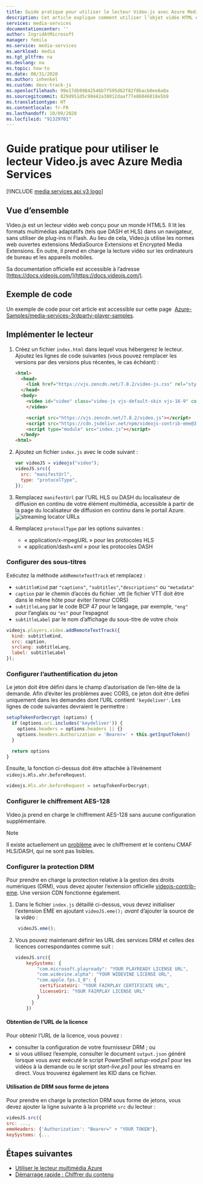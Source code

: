 ```yaml
---
title: Guide pratique pour utiliser le lecteur Video.js avec Azure Media Services
description: Cet article explique comment utiliser l’objet vidéo HTML et JavaScript avec Azure Media Services
services: media-services
documentationcenter: ''
author: IngridAtMicrosoft
manager: femila
ms.service: media-services
ms.workload: media
ms.tgt_pltfrm: na
ms.devlang: na
ms.topic: how-to
ms.date: 08/31/2020
ms.author: inhenkel
ms.custom: devx-track-js
ms.openlocfilehash: 99e17db99842546b7f595d62f82f8bacb0ee6a8a
ms.sourcegitcommit: 829d951d5c90442a38012daaf77e86046018e5b9
ms.translationtype: HT
ms.contentlocale: fr-FR
ms.lasthandoff: 10/09/2020
ms.locfileid: "91329701"
---
```

# <a name="how-to-use-the-videojs-player-with-azure-media-services"></a>Guide pratique pour utiliser le lecteur Video.js avec Azure Media Services

[!INCLUDE [media services api v3 logo](./includes/v3-hr.md)]

## <a name="overview"></a>Vue d’ensemble

Video.js est un lecteur vidéo web conçu pour un monde HTML5. Il lit les formats multimédias adaptatifs (tels que DASH et HLS) dans un navigateur, sans utiliser de plug-ins ni Flash. Au lieu de cela, Video.js utilise les normes web ouvertes extensions MediaSource Extensions et Encrypted Media Extensions. En outre, il prend en charge la lecture vidéo sur les ordinateurs de bureau et les appareils mobiles.

Sa documentation officielle est accessible à l’adresse [https://docs.videojs.com/](https://docs.videojs.com/).

## <a name="sample-code"></a>Exemple de code
Un exemple de code pour cet article est accessible sur cette page  [Azure-Samples/media-services-3rdparty-player-samples](https://github.com/Azure-Samples/media-services-3rdparty-player-samples).

## <a name="implement-the-player"></a>Implémenter le lecteur

1. Créez un fichier `index.html` dans lequel vous hébergerez le lecteur. Ajoutez les lignes de code suivantes (vous pouvez remplacer les versions par des versions plus récentes, le cas échéant) :

    ```html
    <html>
      <head>
        <link href="https://vjs.zencdn.net/7.8.2/video-js.css" rel="stylesheet" />
      </head>
      <body>
        <video id="video" class="video-js vjs-default-skin vjs-16-9" controls data-setup="{}">
        </video>

        <script src="https://vjs.zencdn.net/7.8.2/video.js"></script>
        <script src="https://cdn.jsdelivr.net/npm/videojs-contrib-eme@3.7.0/dist/videojs-contrib-eme.min.js"></script>
        <script type="module" src="index.js"></script>
      </body>
    <html>
    ```

2. Ajoutez un fichier `index.js` avec le code suivant :

    ```javascript
    var videoJS = videojs("video");
    videoJS.src({
      src: "manifestUrl",
      type: "protocolType",
    });
    ```

3. Remplacez `manifestUrl` par l’URL HLS ou DASH du localisateur de diffusion en continu de votre élément multimédia, accessible à partir de la page du localisateur de diffusion en continu dans le portail Azure.
    ![streaming locator URLs](media/how-to-shaka-player/streaming-urls.png)

4. Remplacez `protocolType` par les options suivantes :

    - « application/x-mpegURL » pour les protocoles HLS
    - « application/dash+xml » pour les protocoles DASH

### <a name="set-up-captions"></a>Configurer des sous-titres

Exécutez la méthode `addRemoteTextTrack` et remplacez :

- `subtitleKind` par `"captions"`, `"subtitles"`,`"descriptions"` ou `"metadata"`  
- `caption` par le chemin d’accès du fichier .vtt (le fichier VTT doit être dans le même hôte pour éviter l’erreur CORS)
- `subtitleLang` par le code BCP 47 pour le langage, par exemple, `"eng"` pour l’anglais ou `"es"` pour l’espagnol
- `subtitleLabel` par le nom d’affichage du sous-titre de votre choix

```javascript
videojs.players.video.addRemoteTextTrack({
  kind: subtitleKind,
  src: caption,
  srclang: subtitleLang,
  label: subtitleLabel
});
```

### <a name="set-up-token-authentication"></a>Configurer l’authentification du jeton

Le jeton doit être défini dans le champ d’autorisation de l’en-tête de la demande. Afin d’éviter les problèmes avec CORS, ce jeton doit être défini uniquement dans les demandes dont l’URL contient `'keydeliver'`. Les lignes de code suivantes devraient le permettre :

```javascript
setupTokenForDecrypt (options) {
  if (options.uri.includes('keydeliver')) {
    options.headers = options.headers || {}
    options.headers.Authorization = 'Bearer=' + this.getInputToken()
  }

  return options
}
```

Ensuite, la fonction ci-dessus doit être attachée à l’événement `videojs.Hls.xhr.beforeRequest`.

```javascript
videojs.Hls.xhr.beforeRequest = setupTokenForDecrypt;
```

### <a name="set-up-aes-128-encryption"></a>Configurer le chiffrement AES-128

Video.js prend en charge le chiffrement AES-128 sans aucune configuration supplémentaire. 

> [!NOTE] 
> Il existe actuellement un [problème](https://github.com/videojs/video.js/issues/6717) avec le chiffrement et le contenu CMAF HLS/DASH, qui ne sont pas lisibles.

### <a name="set-up-drm-protection"></a>Configurer la protection DRM

Pour prendre en charge la protection relative à la gestion des droits numériques (DRM), vous devez ajouter l’extension officielle [videojs-contrib-eme](https://github.com/videojs/videojs-contrib-eme). Une version CDN fonctionne également.

1. Dans le fichier `index.js` détaillé ci-dessus, vous devez initialiser l’extension EME en ajoutant `videoJS.eme();` *avant* d’ajouter la source de la vidéo :

   ```javascript
    videoJS.eme();
   ```

2. Vous pouvez maintenant définir les URL des services DRM et celles des licences correspondantes comme suit :

   ```javascript
   videoJS.src({
       keySystems: {
           "com.microsoft.playready": "YOUR PLAYREADY LICENSE URL",
           "com.widevine.alpha": "YOUR WIDEVINE LICENSE URL",
           "com.apple.fps.1_0": {
            certificateUri: "YOUR FAIRPLAY CERTIFICATE URL",
            licenseUri: "YOUR FAIRPLAY LICENSE URL"
           }
         }
       })

   ```

#### <a name="acquiring-the-license-url"></a>Obtention de l’URL de la licence

Pour obtenir l’URL de la licence, vous pouvez :

- consulter la configuration de votre fournisseur DRM ; ou
- si vous utilisez l’exemple, consulter le document `output.json` généré lorsque vous avez exécuté le script PowerShell *setup-vod.ps1* pour les vidéos à la demande ou le script *start-live.ps1* pour les streams en direct. Vous trouverez également les KID dans ce fichier.

#### <a name="using-tokenized-drm"></a>Utilisation de DRM sous forme de jetons

Pour prendre en charge la protection DRM sous forme de jetons, vous devez ajouter la ligne suivante à la propriété `src` du lecteur :

```javascript
videoJS.src({
src: ...,
emeHeaders: {'Authorization': "Bearer=" + "YOUR TOKEN"},
keySystems: {...
```

## <a name="next-steps"></a>Étapes suivantes

- [Utiliser le lecteur multimédia Azure](../azure-media-player/azure-media-player-overview.md)  
- [Démarrage rapide : Chiffrer du contenu](encrypt-content-quickstart.md)

